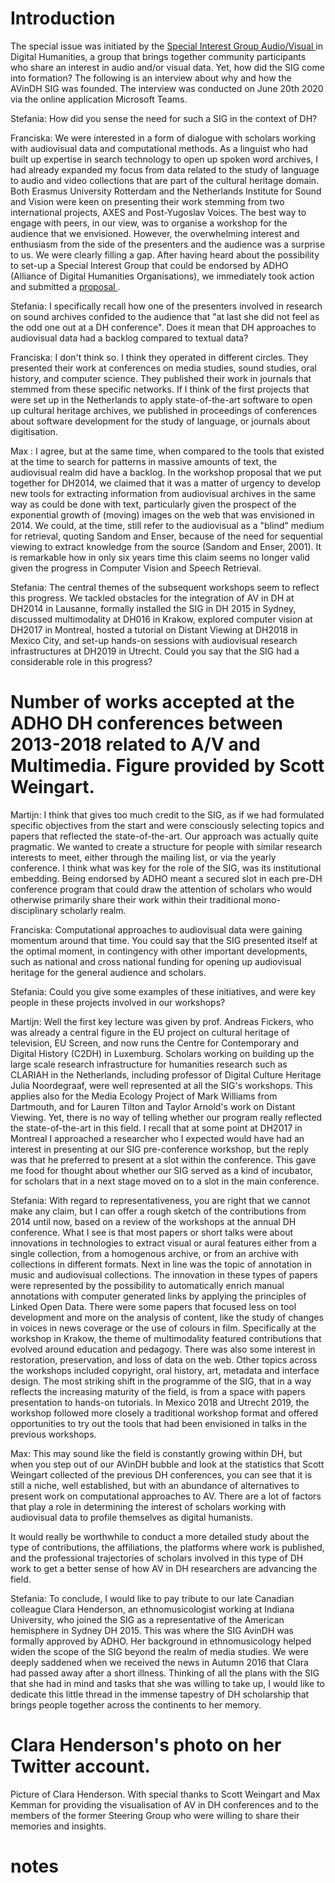 

# Introduction 


The special issue was initiated by the [Special Interest Group Audio/Visual ](https://avindhsig.wordpress.com)in Digital Humanities, a group that brings together community participants who share an interest in audio and/or visual data. Yet, how did the SIG come into formation? The following is an interview about why and how the AVinDH SIG was founded. The interview was conducted on June 20th 2020 via the online application Microsoft Teams. 

Stefania: How did you sense the need for such a SIG in the context of DH? 

Franciska: We were interested in a form of dialogue with scholars working with audiovisual data and computational methods. As a linguist who had built up expertise in search technology to open up spoken word archives, I had already expanded my focus from data related to the study of language to audio and video collections that are part of the cultural heritage domain. Both Erasmus University Rotterdam and the Netherlands Institute for Sound and Vision were keen on presenting their work stemming from two international projects, AXES and Post-Yugoslav Voices. The best way to engage with peers, in our view, was to organise a workshop for the audience that we envisioned. However, the overwhelming interest and enthusiasm from the side of the presenters and the audience was a surprise to us. We were clearly filling a gap. After having heard about the possibility to set-up a Special Interest Group that could be endorsed by ADHO (Alliance of Digital Humanities Organisations), we immediately took action and submitted a [proposal ](https://avindhsig.wordpress.com/background). 

Stefania: I specifically recall how one of the presenters involved in research on sound archives confided to the audience that "at last she did not feel as the odd one out at a DH conference". Does it mean that DH approaches to audiovisual data had a backlog compared to textual data? 

Franciska: I don't think so. I think they operated in different circles. They presented their work at conferences on media studies, sound studies, oral history, and computer science. They published their work in journals that stemmed from these specific networks. If I think of the first projects that were set up in the Netherlands to apply state-of-the-art software to open up cultural heritage archives, we published in proceedings of conferences about software development for the study of language, or journals about digitisation. 

Max : I agree, but at the same time, when compared to the tools that existed at the time to search for patterns in massive amounts of text, the audiovisual realm did have a backlog. In the workshop proposal that we put together for DH2014, we claimed that it was a matter of urgency to develop new tools for extracting information from audiovisual archives in the same way as could be done with text, particularly given the prospect of the exponential growth of (moving) images on the web that was envisioned in 2014. We could, at the time, still refer to the audiovisual as a "blind" medium for retrieval, quoting Sandom and Enser, because of the need for sequential viewing to extract knowledge from the source (Sandom and Enser, 2001). It is remarkable how in only six years time this claim seems no longer valid given the progress in Computer Vision and Speech Retrieval. 

Stefania: The central themes of the subsequent workshops seem to reflect this progress. We tackled obstacles for the integration of AV in DH at DH2014 in Lausanne, formally installed the SIG in DH 2015 in Sydney, discussed multimodality at DH016 in Krakow, explored computer vision at DH2017 in Montreal, hosted a tutorial on Distant Viewing at DH2018 in Mexico City, and set-up hands-on sessions with audiovisual research infrastructures at DH2019 in Utrecht. Could you say that the SIG had a considerable role in this progress? 


# Number of works accepted at the ADHO DH conferences between 2013-2018 related to A/V and Multimedia. Figure provided by Scott Weingart. 


Martijn: I think that gives too much credit to the SIG, as if we had formulated specific objectives from the start and were consciously selecting topics and papers that reflected the state-of-the-art. Our approach was actually quite pragmatic. We wanted to create a structure for people with similar research interests to meet, either through the mailing list, or via the yearly conference. I think what was key for the role of the SIG, was its institutional embedding. Being endorsed by ADHO meant a secured slot in each pre-DH conference program that could draw the attention of scholars who would otherwise primarily share their work within their traditional mono-disciplinary scholarly realm. 

Franciska: Computational approaches to audiovisual data were gaining momentum around that time. You could say that the SIG presented itself at the optimal moment, in contingency with other important developments, such as national and cross national funding for opening up audiovisual heritage for the general audience and scholars. 

Stefania: Could you give some examples of these initiatives, and were key people in these projects involved in our workshops? 

Martijn: Well the first key lecture was given by prof. Andreas Fickers, who was already a central figure in the EU project on cultural heritage of television, EU Screen, and now runs the Centre for Contemporary and Digital History (C2DH) in Luxemburg. Scholars working on building up the large scale research infrastructure for humanities research such as CLARIAH in the Netherlands, including professor of Digital Culture Heritage Julia Noordegraaf, were well represented at all the SIG's workshops. This applies also for the Media Ecology Project of Mark Williams from Dartmouth, and for Lauren Tilton and Taylor Arnold's work on Distant Viewing. Yet, there is no way of telling whether our program really reflected the state-of-the-art in this field. I recall that at some point at DH2017 in Montreal I approached a researcher who I expected would have had an interest in presenting at our SIG pre-conference workshop, but the reply was that he preferred to present at a slot within the conference. This gave me food for thought about whether our SIG served as a kind of incubator, for scholars that in a next stage moved on to a slot in the main conference. 

Stefania: With regard to representativeness, you are right that we cannot make any claim, but I can offer a rough sketch of the contributions from 2014 until now, based on a review of the workshops at the annual DH conference. What I see is that most papers or short talks were about innovations in technologies to extract visual or aural features either from a single collection, from a homogenous archive, or from an archive with collections in different formats. Next in line was the topic of annotation in music and audiovisual collections. The innovation in these types of papers were represented by the possibility to automatically enrich manual annotations with computer generated links by applying the principles of Linked Open Data. There were some papers that focused less on tool development and more on the analysis of content, like the study of changes in voices in news coverage or the use of colours in film. Specifically at the workshop in Krakow, the theme of multimodality featured contributions that evolved around education and pedagogy. There was also some interest in restoration, preservation, and loss of data on the web. Other topics across the workshops included copyright, oral history, art, metadata and interface design. The most striking shift in the programme of the SIG, that in a way reflects the increasing maturity of the field, is from a space with papers presentation to hands-on tutorials. In Mexico 2018 and Utrecht 2019, the workshop followed more closely a traditional workshop format and offered opportunities to try out the tools that had been envisioned in talks in the previous workshops. 

Max: This may sound like the field is constantly growing within DH, but when you step out of our AVinDH bubble and look at the statistics that Scott Weingart collected of the previous DH conferences, you can see that it is still a niche, well established, but with an abundance of alternatives to present work on computational approaches to AV. There are a lot of factors that play a role in determining the interest of scholars working with audiovisual data to profile themselves as digital humanists. 

It would really be worthwhile to conduct a more detailed study about the type of contributions, the affiliations, the platforms where work is published, and the professional trajectories of scholars involved in this type of DH work to get a better sense of how AV in DH researchers are advancing the field. 

Stefania: To conclude, I would like to pay tribute to our late Canadian colleague Clara Henderson, an ethnomusicologist working at Indiana University, who joined the SIG as a representative of the American hemisphere in Sydney DH 2015. This was where the SIG AvinDH was formally approved by ADHO. Her background in ethnomusicology helped widen the scope of the SIG beyond the realm of media studies. We were deeply saddened when we received the news in Autumn 2016 that Clara had passed away after a short illness. Thinking of all the plans with the SIG that she had in mind and tasks that she was willing to take up, I would like to dedicate this little thread in the immense tapestry of DH scholarship that brings people together across the continents to her memory. 


# Clara Henderson's photo on her Twitter account. 

Picture of Clara Henderson. 
With special thanks to Scott Weingart and Max Kemman for providing the visualisation of AV in DH conferences and to the members of the former Steering Group who were willing to share their memories and insights. 


# notes
